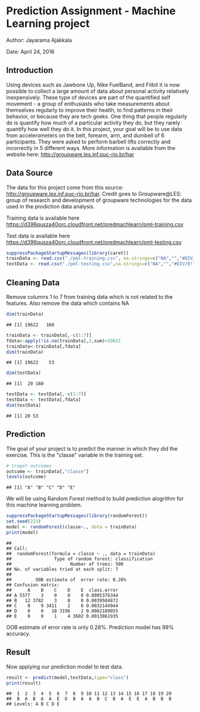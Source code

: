 # Prediction Assignment - Machine Learning project

Author: Jayarama Ajakkala

Date:  April 24, 2016

## Introduction

Using devices such as Jawbone Up, Nike FuelBand, and Fitbit it is now possible to collect a large amount of data about personal activity relatively inexpensively. These type of devices are part of the quantified self movement - a group of enthusiasts who take measurements about themselves regularly to improve their health, to find patterns in their behavior, or because they are tech geeks. One thing that people regularly do is quantify how much of a particular activity they do, but they rarely quantify how well they do it. In this project, your goal will be to use data from accelerometers on the belt, forearm, arm, and dumbell of 6 participants. They were asked to perform barbell lifts correctly and incorrectly in 5 different ways. More information is available from the website here: http://groupware.les.inf.puc-rio.br/har

## Data Source
The data for this project come from this source: http://groupware.les.inf.puc-rio.br/har. Credit goes to Groupware@LES: group of research and development of groupware technologies for the data used in the prodiction data analysis.

Training data is available here
https://d396qusza40orc.cloudfront.net/predmachlearn/pml-training.csv

Test data is available here
https://d396qusza40orc.cloudfront.net/predmachlearn/pml-testing.csv



```r
suppressPackageStartupMessages(library(caret))
trainData <- read.csv("./pml-training.csv", na.strings=c("NA","","#DIV/0!"))
testData <- read.csv("./pml-testing.csv",na.strings=c("NA","","#DIV/0!"))
```
## Cleaning Data
Remove columns 1 to 7 from training data which is not related to the features. Also remove the data which contains NA


```r
dim(trainData)
```

```
## [1] 19622   160
```

```r
trainData <- trainData[,-c(1:7)]
fdata<-apply(!is.na(trainData),2,sum)>19621
trainData<-trainData[,fdata]
dim(trainData)
```

```
## [1] 19622    53
```

```r
dim(testData)
```

```
## [1]  20 160
```

```r
testData <- testData[,-c(1:7)]
testData <- testData[,fdata]
dim(testData)
```

```
## [1] 20 53
```

## Prediction
The goal of your project is to predict the manner in which they did the exercise. This is the "classe" variable in the training set. 

```r
# traget outcomes
outcome <- trainData[,"classe"]
levels(outcome)
```

```
## [1] "A" "B" "C" "D" "E"
```
We will be using Random Forest method to build prediction alogrithm for this machine learning problem.

```r
suppressPackageStartupMessages(library(randomForest))
set.seed(223)
model <- randomForest(classe~., data = trainData)
print(model)
```

```
## 
## Call:
##  randomForest(formula = classe ~ ., data = trainData) 
##                Type of random forest: classification
##                      Number of trees: 500
## No. of variables tried at each split: 7
## 
##         OOB estimate of  error rate: 0.28%
## Confusion matrix:
##      A    B    C    D    E  class.error
## A 5577    3    0    0    0 0.0005376344
## B   12 3782    3    0    0 0.0039504872
## C    0    9 3411    2    0 0.0032144944
## D    0    0   18 3196    2 0.0062189055
## E    0    0    1    4 3602 0.0013861935
```
OOB estimate of error rate is only 0.28%. Prediction model has 99% accuracy.

## Result

Now applying our prediction model to test data.

```r
result <- predict(model,testData,type="class")
print(result)
```

```
##  1  2  3  4  5  6  7  8  9 10 11 12 13 14 15 16 17 18 19 20 
##  B  A  B  A  A  E  D  B  A  A  B  C  B  A  E  E  A  B  B  B 
## Levels: A B C D E
```
